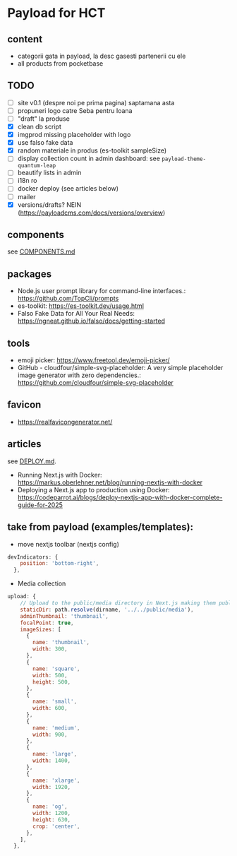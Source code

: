 # Payload for HCT

## content

- categorii gata in payload, la desc gasesti partenerii cu ele
- all products from pocketbase

## TODO

- [ ] site v0.1 (despre noi pe prima pagina) saptamana asta
- [ ] propuneri logo catre Seba pentru Ioana
- [ ] "draft" la produse
- [x] clean db script
- [x] imgprod missing placeholder with logo
- [x] use falso fake data
- [x] random materiale in produs (es-toolkit sampleSize)
- [ ] display collection count in admin dashboard: see `payload-theme-quantum-leap`
- [ ] beautify lists in admin
- [ ] i18n ro
- [ ] docker deploy (see articles below)
- [ ] mailer
- [x] versions/drafts? NEIN (https://payloadcms.com/docs/versions/overview)

## components

see [COMPONENTS.md](COMPONENTS.md)

## packages

- Node.js user prompt library for command-line interfaces.: https://github.com/TopCli/prompts
- es-toolkit: https://es-toolkit.dev/usage.html
- Falso Fake Data for All Your Real Needs: https://ngneat.github.io/falso/docs/getting-started

## tools

- emoji picker: https://www.freetool.dev/emoji-picker/
- GitHub - cloudfour/simple-svg-placeholder: A very simple placeholder image generator with zero dependencies.: https://github.com/cloudfour/simple-svg-placeholder

## favicon

- https://realfavicongenerator.net/

## articles

see [DEPLOY.md](DEPLOY.md).

- Running Next.js with Docker: https://markus.oberlehner.net/blog/running-nextjs-with-docker
- Deploying a Next.js app to production using Docker: https://codeparrot.ai/blogs/deploy-nextjs-app-with-docker-complete-guide-for-2025

## take from payload (examples/templates):

- move nextjs toolbar (nextjs config)

```js
devIndicators: {
    position: 'bottom-right',
  },

```

- Media collection

```js
upload: {
    // Upload to the public/media directory in Next.js making them publicly accessible even outside of Payload
    staticDir: path.resolve(dirname, '../../public/media'),
    adminThumbnail: 'thumbnail',
    focalPoint: true,
    imageSizes: [
      {
        name: 'thumbnail',
        width: 300,
      },
      {
        name: 'square',
        width: 500,
        height: 500,
      },
      {
        name: 'small',
        width: 600,
      },
      {
        name: 'medium',
        width: 900,
      },
      {
        name: 'large',
        width: 1400,
      },
      {
        name: 'xlarge',
        width: 1920,
      },
      {
        name: 'og',
        width: 1200,
        height: 630,
        crop: 'center',
      },
    ],
  },
```
